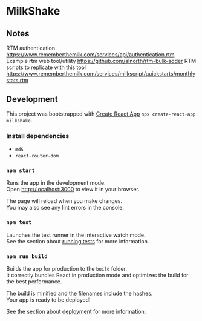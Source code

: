 # MilkShake

## Notes

RTM authentication https://www.rememberthemilk.com/services/api/authentication.rtm
Example rtm web tool/utility https://github.com/alnorth/rtm-bulk-adder
RTM scripts to replicate with this tool https://www.rememberthemilk.com/services/milkscript/quickstarts/monthlystats.rtm

## Development

This project was bootstrapped with [Create React App](https://github.com/facebook/create-react-app) `npx create-react-app milkshake`.

### Install dependencies
- `md5`
- `react-router-dom`

### `npm start`

Runs the app in the development mode.\
Open [http://localhost:3000](http://localhost:3000) to view it in your browser.

The page will reload when you make changes.\
You may also see any lint errors in the console.

### `npm test`

Launches the test runner in the interactive watch mode.\
See the section about [running tests](https://facebook.github.io/create-react-app/docs/running-tests) for more information.

### `npm run build`

Builds the app for production to the `build` folder.\
It correctly bundles React in production mode and optimizes the build for the best performance.

The build is minified and the filenames include the hashes.\
Your app is ready to be deployed!

See the section about [deployment](https://facebook.github.io/create-react-app/docs/deployment) for more information.

